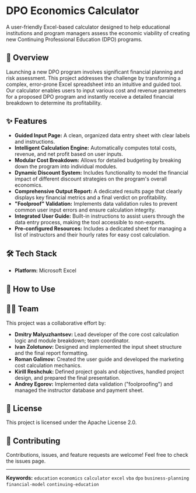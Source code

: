 # DPO Economics Calculator

A user-friendly Excel-based calculator designed to help educational institutions and program managers assess the economic viability of creating new Continuing Professional Education (DPO) programs.

## 📖 Overview

Launching a new DPO program involves significant financial planning and risk assessment. This project addresses the challenge by transforming a complex, error-prone Excel spreadsheet into an intuitive and guided tool. Our calculator enables users to input various cost and revenue parameters for a proposed DPO program and instantly receive a detailed financial breakdown to determine its profitability.

## ✨ Features

*   **Guided Input Page:** A clean, organized data entry sheet with clear labels and instructions.
*   **Intelligent Calculation Engine:** Automatically computes total costs, revenue, and net profit based on user inputs.
*   **Modular Cost Breakdown:** Allows for detailed budgeting by breaking down the program into individual modules.
*   **Dynamic Discount System:** Includes functionality to model the financial impact of different discount strategies on the program's overall economics.
*   **Comprehensive Output Report:** A dedicated results page that clearly displays key financial metrics and a final verdict on profitability.
*   **"Foolproof" Validation:** Implements data validation rules to prevent common user input errors and ensure calculation integrity.
*   **Integrated User Guide:** Built-in instructions to assist users through the data entry process, making the tool accessible to non-experts.
*   **Pre-configured Resources:** Includes a dedicated sheet for managing a list of instructors and their hourly rates for easy cost calculation.

## 🛠️ Tech Stack

*   **Platform:** Microsoft Excel

## 🚀 How to Use



## 👨‍💻 Team

This project was a collaborative effort by:
*   **Dmitry Malyuzhantsev:** Lead developer of the core cost calculation logic and module breakdown; team coordinator.
*   **Ivan Zolotunov:** Designed and implemented the input sheet structure and the final report formatting.
*   **Roman Galimov:** Created the user guide and developed the marketing cost calculation mechanics.
*   **Kirill Reshchuk:** Defined project goals and objectives, handled project design, and prepared the final presentation.
*   **Andrey Egorov:** Implemented data validation ("foolproofing") and managed the instructor database and payment sheet.

## 📄 License

This project is licensed under the Apache License 2.0.

## 🤝 Contributing

Contributions, issues, and feature requests are welcome! Feel free to check the issues page.

---

**Keywords:** `education` `economics` `calculator` `excel` `vba` `dpo` `business-planning` `financial-model` `continuing-education`
